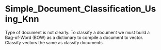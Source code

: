 # Simple_Document_Classification_Using_Knn
Type of document is not clearly. To classify a document we must build a Bag-of-Word (BOW) as a dictionary to compile a document to vector. Classify vectors the same as classify documents.
